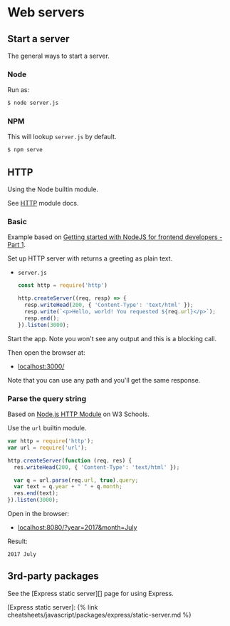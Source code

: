 # Web servers


## Start a server

The general ways to start a server.

### Node

Run as:

```sh
$ node server.js
```

### NPM

This will lookup `server.js` by default.

```sh
$ npm serve
```


## HTTP

Using the Node builtin module.

See [HTTP](https://nodejs.org/api/http.html) module docs.

### Basic

Example based on [Getting started with NodeJS for frontend developers - Part 1](https://www.youtube.com/watch?v=F3eiqoNTniY&t=41s).

Set up HTTP server with returns a greeting as plain text.

- `server.js`
    ```javascript
    const http = require('http')

    http.createServer((req, resp) => {
      resp.writeHead(200, { 'Content-Type': 'text/html' });
      resp.write(`<p>Hello, world! You requested ${req.url}</p>`);
      resp.end();
    }).listen(3000);
    ```

Start the app. Note you won't see any output and this is a blocking call.

Then open the browser at:

- [localhost:3000/](http://localhost:3000/)

Note that you can use any path and you'll get the same response.

### Parse the query string

Based on [Node.js HTTP Module](https://www.w3schools.com/nodejs/nodejs_http.asp) on W3 Schools.

Use the `url` builtin module.

```javascript
var http = require('http');
var url = require('url');

http.createServer(function (req, res) {
  res.writeHead(200, { 'Content-Type': 'text/html' });

  var q = url.parse(req.url, true).query;
  var text = q.year + " " + q.month;
  res.end(text);
}).listen(3000);
```

Open in the browser:

-  [localhost:8080/?year=2017&month=July](http://localhost:8080/?year=2017&month=July)

Result:

```
2017 July
```


## 3rd-party packages

See the [Express static server][] page for using Express.

[Express static server]: {% link cheatsheets/javascript/packages/express/static-server.md %}
